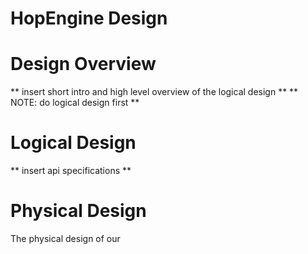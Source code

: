# HopEngine Design

# Design Overview

** insert short intro and high level overview of the logical design **
** NOTE: do logical design first **

# Logical Design

** insert api specifications **

# Physical Design
The physical design of our 
